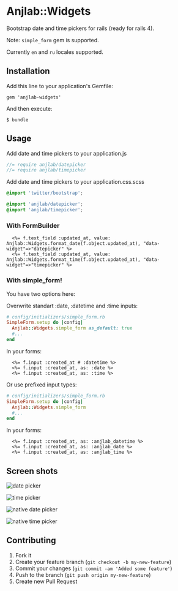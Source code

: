 # Anjlab::Widgets

Bootstrap date and time pickers for rails (ready for rails 4).

Note: `simple_form` gem is supported.

Currently `en` and `ru` locales supported.

## Installation

Add this line to your application's Gemfile:

    gem 'anjlab-widgets'

And then execute:

    $ bundle

## Usage

Add date and time pickers to your application.js

```javascript
//= require anjlab/datepicker
//= require anjlab/timepicker
```

Add date and time pickers to your application.css.scss

```scss
@import 'twitter/bootstrap';

@import 'anjlab/datepicker';
@import 'anjlab/timepicker';
```

### With FormBuilder

```erb
  <%= f.text_field :updated_at, value: Anjlab::Widgets.format_date(f.object.updated_at), "data-widget"=>"datepicker" %>
  <%= f.text_field :updated_at, value: Anjlab::Widgets.format_time(f.object.updated_at), "data-widget"=>"timepicker" %>
```

### With simple_form!

You have two options here:

Overwrite standart :date, :datetime and :time inputs:

```ruby
# config/initializers/simple_form.rb
SimpleForm.setup do |config|
  Anjlab::Widgets.simple_form as_default: true
  #...
end
```
In your forms:

```erb
  <%= f.input :created_at # :datetime %>
  <%= f.input :created_at, as: :date %>
  <%= f.input :created_at, as: :time %>
```

Or use prefixed input types:

```ruby
# config/initializers/simple_form.rb
SimpleForm.setup do |config|
  Anjlab::Widgets.simple_form
  #...
end
```

In your forms:

```erb
  <%= f.input :created_at, as: :anjlab_datetime %>
  <%= f.input :created_at, as: :anjlab_date %>
  <%= f.input :created_at, as: :anjlab_time %>
```

## Screen shots

![date picker](https://raw.github.com/anjlab/anjlab-widgets/master/date_pic.png)

![time picker](https://raw.github.com/anjlab/anjlab-widgets/master/time_pic.png)

![native date picker](https://raw.github.com/anjlab/anjlab-widgets/master/native_date_pic.PNG)

![native time picker](https://raw.github.com/anjlab/anjlab-widgets/master/native_time_pic.PNG)

## Contributing

1. Fork it
2. Create your feature branch (`git checkout -b my-new-feature`)
3. Commit your changes (`git commit -am 'Added some feature'`)
4. Push to the branch (`git push origin my-new-feature`)
5. Create new Pull Request
